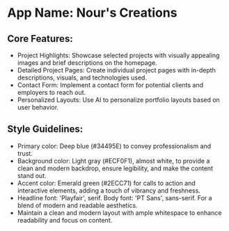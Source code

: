 # **App Name**: Nour's Creations

## Core Features:

- Project Highlights: Showcase selected projects with visually appealing images and brief descriptions on the homepage.
- Detailed Project Pages: Create individual project pages with in-depth descriptions, visuals, and technologies used.
- Contact Form: Implement a contact form for potential clients and employers to reach out.
- Personalized Layouts: Use AI to personalize portfolio layouts based on user behavior.

## Style Guidelines:

- Primary color: Deep blue (#34495E) to convey professionalism and trust.
- Background color: Light gray (#ECF0F1), almost white, to provide a clean and modern backdrop, ensure legibility, and make the content stand out.
- Accent color: Emerald green (#2ECC71) for calls to action and interactive elements, adding a touch of vibrancy and freshness. 
- Headline font: 'Playfair', serif. Body font: 'PT Sans', sans-serif. For a blend of modern and readable aesthetics.
- Maintain a clean and modern layout with ample whitespace to enhance readability and focus on content.